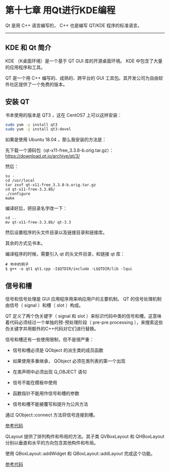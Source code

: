 # 第十七章 用Qt进行KDE编程

Qt 是用 C++ 语言编写的， C++ 也是编写 QT/KDE 程序的标准语言。

---

## KDE 和 Qt 简介

KDE （K桌面环境）是一个基于 QT GUI 库的开源桌面环境。 KDE 中包含了大量的应用程序和工具。

QT 是一个用 C++ 编写的、成熟的、跨平台的 GUI 工具包。其开发公司为自由软件社区提供了一个免费的版本。

## 安装 QT

书本使用的版本是 QT3 ，这在 CentOS7 上可以这样安装：

```bash
sudo yum -y install qt3
sudo yum -y install qt3-devel
```

如果是使用 Ubuntu 18.04 ，那么我安装的方法是：

先下载一个源码包（qt-x11-free_3.3.8-b.orig.tar.gz）：https://download.qt.io/archive/qt/3/

然后：

```
su -
cd /usr/local
tar zxvf qt-x11-free_3.3.8-b.orig.tar.gz
cd qt-x11-free-3.3.8b/
./configure
make
```

编译好后，把目录名字改一下：

```
cd ..
mv qt-x11-free-3.3.8b/ qt-3.3
```

然后设置程序的头文件目录以及链接目录和链接库。

其余的方式见书本。

编译程序的时候，需要引入 qt 的头文件目录，和链接 qt 库：

```
# 书中的例子
$ g++ -o qt1 qt1.cpp -I$QTDIR/include -L$QTDIR/lib -lqui
```

## 信号和槽

信号和信号处理是 GUI 应用程序用来响应用户的主要机制。 QT 的信号处理机制由信号（ signal ）和槽（ slot ）构成。

QT 定义了两个伪关键字（ signal 和 slot ）来标识代码中类的信号和槽。这意味着代码必须经过一个单独的预-预处理阶段（ pre-pre processing ），来搜索这些伪关键字并用额外的C++代码对它们进行替换。

信号和槽还有一些使用限制，但不是很严重：

- 信号和槽必须是 QObject 的派生类的成员函数

- 如果使用多重继承， QObject 必须在类列表的第一个出现

- 在类声明中必须出现 Q_OBJECT 语句

- 信号不能在模板中使用

- 函数指针不能用作信号和槽的参数

- 信号和槽不能被覆写和提升为公共方法

通过 QObject::connect 方法将信号连接到槽。

[参考代码](../codes/lab/api/QT3/window_with_signal_slot.h)

QLayout 提供了排列构件和布局的方法。其子类 QVBoxLayout 和 QHBoxLayout 分别以垂直和水平的方向包含其他构件和布局。

使用 QBoxLayout::addWidget 和 QBoxLayout::addLayout 完成这个功能。

[参考代码](../codes/lab/api/QT3/window_with_boxlayout.h)